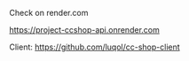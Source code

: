 Check on  render.com

https://project-ccshop-api.onrender.com

Client:
https://github.com/luqol/cc-shop-client

